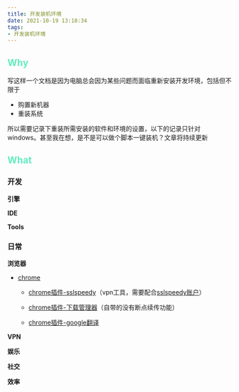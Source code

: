 ```yaml
---
title: 开发装机环境
date: 2021-10-19 13:18:34
tags: 
- 开发装机环境
---
```


## <font color=#64EBC1>Why</font>

写这样一个文档是因为电脑总会因为某些问题而面临重新安装开发环境，包括但不限于

- 购置新机器
- 重装系统

所以需要记录下重装所需安装的软件和环境的设置，以下的记录只针对windows。甚至我在想，是不是可以做个脚本一键装机？文章将持续更新

<!-- more -->

## <font color=#64EBC1>What</font>

### 开发

**引擎**

**IDE**

**Tools**


### 日常

**浏览器**

- [chrome](https://dl.google.com/tag/s/appguid%3D%7B8A69D345-D564-463C-AFF1-A69D9E530F96%7D%26iid%3D%7B77CCCA8B-F59C-E570-E701-E2575690F29C%7D%26lang%3Dzh-CN%26browser%3D3%26usagestats%3D0%26appname%3DGoogle%2520Chrome%26needsadmin%3Dprefers%26ap%3Dx64-stable-statsdef_1%26installdataindex%3Dempty/chrome/install/ChromeStandaloneSetup64.exe)

    - [chrome插件-sslspeedy](https://chrome.google.com/webstore/detail/sslspeedy/lmdbclggelcpbeoamojllkghfalbjeja)（vpn工具，需要配合[sslspeedy账户](https://1937o.com/main.php)）

    - [chrome插件-下载管理器](https://chrome.google.com/webstore/detail/chrono-download-manager/mciiogijehkdemklbdcbfkefimifhecn?utm_source=chrome-ntp-icon)（自带的没有断点续传功能）  
  
    - [chrome插件-google翻译](https://chrome.google.com/webstore/detail/google-translate/aapbdbdomjkkjkaonfhkkikfgjllcleb?utm_source=chrome-ntp-icon)

**VPN**

**娱乐**

**社交**

**效率**